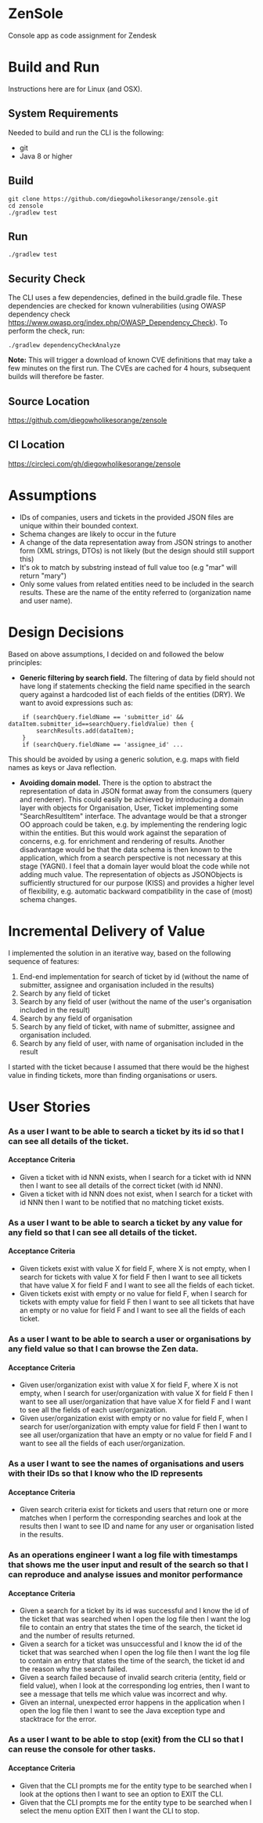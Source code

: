 # ZenSole
Console app as code assignment for Zendesk



# Build and Run
Instructions here are for Linux (and OSX).

## System Requirements
Needed to build and run the CLI is the following:

* git
* Java 8 or higher

## Build
```
git clone https://github.com/diegowholikesorange/zensole.git
cd zensole
./gradlew test
```

## Run
```
./gradlew test
```

## Security Check
The CLI uses a few dependencies, defined in the build.gradle file.
These dependencies are checked for known vulnerabilities 
(using OWASP dependency check https://www.owasp.org/index.php/OWASP_Dependency_Check).
To perform the check, run:
```
./gradlew dependencyCheckAnalyze
```

**Note:** This will trigger a download of known CVE definitions that may take a few minutes on the first run. 
The CVEs are cached for 4 hours, subsequent builds will therefore be faster.

## Source Location
https://github.com/diegowholikesorange/zensole

## CI Location
https://circleci.com/gh/diegowholikesorange/zensole

# Assumptions
* IDs of companies, users and tickets in the provided JSON files are unique within their bounded context.
* Schema changes are likely to occur in the future
* A change of the data representation away from JSON strings to another form (XML strings, DTOs) is 
not likely (but the design should still support this)  
* It's ok to match by substring instead of full value too (e.g "mar" will return "mary")
* Only some values from related entities need to be included in the search results. 
These are the name of the entity referred to (organization name and user name).

# Design Decisions
Based on above assumptions, I decided on and followed the below principles:
* **Generic filtering by search field.** The filtering of data by field should not 
have long if statements checking the field name specified in the search query against
a hardcoded list of each fields of the entities (DRY). We want to avoid expressions such as: 
```   
    if (searchQuery.fieldName == 'submitter_id' && dataItem.submitter_id==searchQuery.fieldValue) then {
        searchResults.add(dataItem);
    }
    if (searchQuery.fieldName == 'assignee_id' ...
```    
This should be avoided by using a generic solution, 
e.g. maps with field names as keys or Java reflection.
* **Avoiding domain model.** There is the option to abstract the 
representation of data in JSON format away from the consumers (query and renderer). 
This could easily be achieved by introducing a domain layer with objects for Organisation,
User, Ticket implementing some "SearchResultItem" interface. 
The advantage would be that a stronger OO approach 
could be taken, e.g. by implementing the rendering logic within the entities. 
But this would work against the separation of concerns, 
e.g. for enrichment and rendering of results. 
Another disadvantage would be that the data schema is then known to the application,
which from a search perspective is not necessary at this stage (YAGNI). 
I feel that a domain layer would bloat the code while not adding much value. 
The representation of objects as JSONObjects is sufficiently structured for our purpose (KISS)
and provides a higher level of flexibility, e.g. automatic backward compatibility in the case of
(most) schema changes. 

# Incremental Delivery of Value
I implemented the solution in an iterative way, 
based on the following sequence of features:

1. End-end implementation for search of ticket by id (without the name of submitter, assignee and organisation included in the results)
1. Search by any field of ticket 
1. Search by any field of user (without the name of the user's organisation included in the result) 
1. Search by any field of organisation
1. Search by any field of ticket, with name of submitter, assignee and organisation included.  
1. Search by any field of user, with name of organisation included in the result

I started with the ticket because I assumed that there would be the highest value
in finding tickets, more than finding organisations or users.

# User Stories
### As a user I want to be able to search a ticket by its id so that I can see all details of the ticket.
#### Acceptance Criteria
* Given a ticket with id NNN exists, 
when I search for a ticket with id NNN 
then I want to see all details of the correct ticket (with id NNN).
* Given a ticket with id NNN does not exist, 
when I search for a ticket with id NNN 
then I want to be notified that no matching ticket exists.

### As a user I want to be able to search a ticket by any value for any field so that I can see all details of the ticket.
#### Acceptance Criteria
* Given tickets exist with value X for field F, where X is not empty,
when I search for tickets with value X for field F 
then I want to see all tickets that have value X for field F and I want to see all the fields of each ticket.
* Given tickets exist with empty or no value for field F,
when I search for tickets with empty value for field F 
then I want to see all tickets that have an empty or no value for field F 
and I want to see all the fields of each ticket.

### As a user I want to be able to search a user or organisations by any field value so that I can browse the Zen data.
#### Acceptance Criteria
* Given user/organization exist with value X for field F, where X is not empty,
when I search for user/organization with value X for field F 
then I want to see all user/organization that have value X for field F and I want to see all the fields of each user/organization.
* Given user/organization exist with empty or no value for field F,
when I search for user/organization with empty value for field F 
then I want to see all user/organization that have an empty or no value for field F 
and I want to see all the fields of each user/organization.

### As a user I want to see the names of organisations and users with their IDs so that I know who the ID represents
#### Acceptance Criteria
* Given search criteria exist for tickets and users that return one or more matches 
when I perform the corresponding searches and look at the results
then I want to see ID and name for any user or organisation listed in the results.
  

### As an operations engineer I want a log file with timestamps that shows me the user input and result of the search so that I can reproduce and analyse issues and monitor performance
#### Acceptance Criteria
* Given a search for a ticket by its id was successful 
and I know the id of the ticket that was searched 
when I open the log file
then I want the log file to contain an entry that states 
the time of the search, the ticket id and the number of results returned.
* Given a search for a ticket was unsuccessful
and I know the id of the ticket that was searched 
when I open the log file
then I want the log file to contain an entry that states 
the time of the search, the ticket id and the reason why the search failed.
* Given a search failed because of invalid search criteria (entity, field or field value), 
when I look at the corresponding log entries, 
then I want to see a message that tells me which value was incorrect and why.
* Given an internal, unexpected error happens in the application
when I open the log file
then I want to see the Java exception type and stacktrace for the error.

### As a user I want to be able to stop (exit) from the CLI so that I can reuse the console for other tasks.
#### Acceptance Criteria
* Given that the CLI prompts me for the entity type to be searched
when I look at the options
then I want to see an option to EXIT the CLI.
* Given that the CLI prompts me for the entity type to be searched
when I select the menu option EXIT
then I want the CLI to stop.

